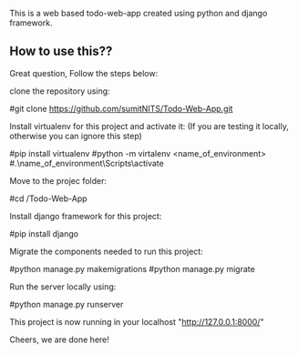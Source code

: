 This is a web based todo-web-app created using python and django framework.

## How to use this??

Great question, Follow the steps below:

clone the repository using: 

#git clone https://github.com/sumitNITS/Todo-Web-App.git

Install virtualenv for this project and activate it: (If you are testing it locally, otherwise you can ignore this step)

#pip install virtualenv
#python -m virtalenv <name_of_environment>
#.\name_of_environment\Scripts\activate

Move to the projec folder:

#cd /Todo-Web-App

Install django framework for this project:

#pip install django

Migrate the components needed to run this project:

#python manage.py makemigrations
#python manage.py migrate

Run the server locally using:

#python manage.py runserver

This project is now running in your localhost "http://127.0.0.1:8000/"

Cheers, we are done here!
